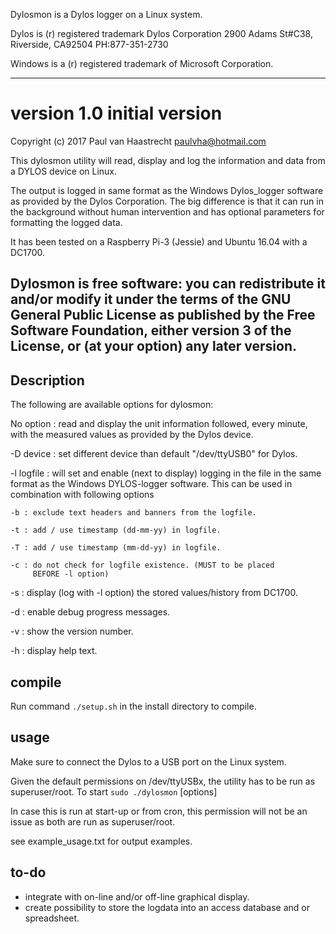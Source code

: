 Dylosmon is a Dylos logger on a Linux system.

Dylos is (r) registered trademark Dylos Corporation
2900 Adams St#C38, Riverside, CA92504 PH:877-351-2730

Windows is a (r) registered trademark of Microsoft Corporation.

---------------------------------------------------------------------

# version 1.0	initial version

Copyright (c) 2017 Paul van Haastrecht <paulvha@hotmail.com>

This dylosmon utility will read, display and log the information and 
data from a DYLOS device on Linux.

The output is logged in same format as the Windows Dylos_logger 
software as provided by the Dylos Corporation. The big difference is 
that it can run in the background without human intervention and has
optional parameters for formatting the logged data. 

It has been tested on a Raspberry Pi-3 (Jessie) and Ubuntu 16.04 
with a DC1700.

Dylosmon is free software: you can redistribute it and/or modify
it under the terms of the GNU General Public License as published by the
Free Software Foundation, either version 3 of the License, or (at your
option) any later version.
----------------------------------------------------------------------

## Description

The following are available options for dylosmon:

No option : read and display the unit information followed, every 
minute, with the measured values as provided by the Dylos device.

-D device : set different device than default "/dev/ttyUSB0" for Dylos.

-l logfile : will set and enable (next to display) logging in 
the file in the same format as the Windows DYLOS-logger software. This
can be used in combination with following options

	-b : exclude text headers and banners from the logfile.

	-t : add / use timestamp (dd-mm-yy) in logfile.
	
	-T : add / use timestamp (mm-dd-yy) in logfile.
	
	-c : do not check for logfile existence. (MUST to be placed
	     BEFORE -l option)

-s : display (log with -l option) the stored values/history from DC1700.

-d : enable debug progress messages.

-v : show the version number.

-h : display help text.


## compile

Run command `./setup.sh` in the install directory to compile.

## usage

Make sure to connect the Dylos to a USB port on the Linux system.

Given the default permissions on /dev/ttyUSBx, the utility has to be 
run as superuser/root. To start  `sudo ./dylosmon` [options]

In case this is run at start-up or from cron, this permission will not 
be an issue as both are run as superuser/root.

see example_usage.txt for output examples.

## to-do
- integrate with on-line and/or off-line graphical display.
- create possibility to store the logdata into an access database and
  or spreadsheet.
